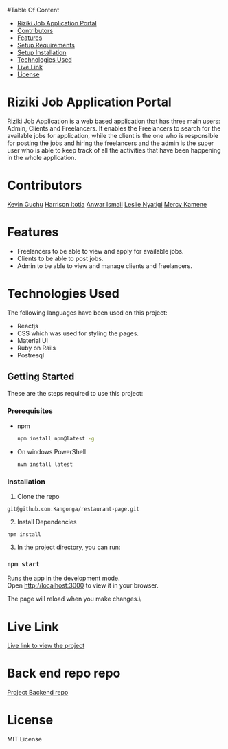 #Table Of Content
- [Riziki Job Application Portal](#riziki-job-application-portal)
- [Contributors](#contributors)
- [Features](#features)
- [Setup Requirements](#setup-requirements)
- [Setup Installation](#setup-installation)
- [Technologies Used](#technologies-used)
- [Live Link](#live-link)
- [License](#license)
# Riziki Job Application Portal
 Riziki Job Application is a web based application that has three main users: Admin, Clients and Freelancers. It enables the Freelancers to search for the available jobs for application, while the client is the one who is responsible for posting the jobs and hiring the freelancers and the admin is the super user who is able to keep track of all the activities that have been happening in the whole application.
 
# Contributors
  [Kevin Guchu](https://github.com/Kangonga)
  [Harrison Itotia](https://github.com/ItotiaHarrison)
  [Anwar Ismail](https://github.com/anwar730)
  [Leslie Nyatigi](https://github.com/LESLIE254)
  [Mercy Kamene](https://github.com/mercylynn)
 
 # Features
 - Freelancers to be able to view and apply for available jobs.
 - Clients to be able to post jobs.
 - Admin to be able to view and manage clients and freelancers.


# Technologies Used
The following languages have been used on this project:
- Reactjs
- CSS which was used for styling the pages.
- Material UI
- Ruby on Rails
- Postresql

<!-- GETTING STARTED -->
## Getting Started

These are the steps required to use this project:

### Prerequisites


* npm
  ```sh
  npm install npm@latest -g
  ```
* On windows PowerShell
  ```
  nvm install latest
  ```

### Installation

1. Clone the repo

  ```
  git@github.com:Kangonga/restaurant-page.git
  ```

2. Install Dependencies
  ```
  npm install
  ```
3. In the project directory, you can run:

### `npm start`

Runs the app in the development mode.\
Open [http://localhost:3000](http://localhost:3000) to view it in your browser.

The page will reload when you make changes.\

# Live Link
  [Live link to view the project](https://vermillion-jelly-dff77e.netlify.app/)

# Back end repo repo

[Project Backend repo](https://github.com/anwar730/rz-backend)

# License
MIT License